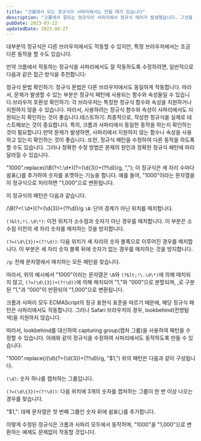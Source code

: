 ```yaml
---
title: "크롬에서 되는 정규식이 사파리에서는 안될 때가 있습니다"
description: "크롬에서 잘되는 정규식이 사파리에서 정규식 에러가 발생했습니다. 그것을 해결하였습니다."
pubDate: 2023-03-22
updatedDate: 2023-08-27
---
```


대부분의 정규식은 다른 브라우저에서도 작동할 수 있지만, 특정 브라우저에서는 조금 다른 동작을 할 수도 있습니다.

만약 크롬에서 작동하는 정규식을 사파리에서도 잘 작동하도록 수정하려면, 일반적으로 다음과 같은 접근 방식을 추천합니다:

정규식 문법 확인하기: 정규식 문법은 다른 브라우저에서도 동일하게 작동합니다. 따라서, 문제가 발생할 수 있는 부분은 정규식 패턴에 사용되는 함수와 속성들일 수 있습니다.브라우저 호환성 확인하기: 각 브라우저는 특정한 정규식 함수와 속성을 지원하거나 지원하지 않을 수 있습니다. 따라서, 사용하려는 정규식 함수와 속성이 사파리에서도 지원되는지 확인하는 것이 좋습니다.테스트하기: 최종적으로, 작성한 정규식을 실제로 테스트해보는 것이 중요합니다. 특히, 크롬과 사파리에서 동일한 동작을 하는지 확인하는 것이 필요합니다.만약 문제가 발생하면, 사파리에서 지원하지 않는 함수나 속성을 사용하고 있는지 확인하는 것이 좋습니다. 또한, 정규식 패턴을 수정하여 다른 동작을 하도록 할 수도 있습니다. 그러나 정확한 수정 방법은 문제의 원인과 정확한 정규식 패턴에 따라 달라질 수 있습니다.

 "1000".replace(/\B(?&lt;!\.\d\*)(?=(\d\{3})+(?!\d))/g, ",");
이 정규식은 세 자리 수마다 쉼표(,)를 추가하여 숫자를 포맷하는 기능을 합니다. 예를 들어, "1000"이라는 문자열을 이 정규식으로 처리하면 "1,000"으로 변환됩니다.

이 정규식의 패턴은 다음과 같습니다.

/\B(?&lt;!\.\d\*)(?=(\d\{3})+(?!\d))/g `\B`: 단어 경계가 아닌 위치를 매치합니다.

`(?&lt;!\.\d\*)`: 이전 위치가 소수점과 숫자가 아닌 경우를 매치합니다. 이 부분은 소수점 이전의 세 자리 숫자를 매치하는 것을 방지합니다.

`(?=(\d\{3})+(?!\d))`: 다음 위치가 세 자리의 숫자 블록으로 이루어진 경우를 매치합니다. 이 부분은 세 자리 숫자 블록 뒤에 숫자가 없는 경우를 매치하는 것을 방지합니다.

`/g`: 전체 문자열에서 매치하는 모든 패턴을 찾습니다.

따라서, 위의 예시에서 "1000"이라는 문자열은 `\B`와 `(?&lt;!\.\d\*)`에 의해 매치되지 않고, `(?=(\d\{3})+(?!\d))`에 의해 매치되어 "1,"와 "000"으로 분할되며, ,로 구분된 "1,"과 "000"이 반환되어 "1,000"으로 변환됩니다.

크롬과 사파리 모두 ECMAScript의 정규 표현식 표준을 따르기 때문에, 해당 정규식 패턴은 사파리에서도 작동합니다. 그러나 Safari 브라우저의 경우, lookbehind(전방탐색)을 지원하지 않습니다.

따라서, lookbehind를 대신하여 capturing group(캡처 그룹)을 사용하여 패턴을 수정할 수 있습니다. 아래와 같이 정규식을 수정하여 사파리에서도 동작하도록 만들 수 있습니다.

"1000".replace(/(\d)(?=(\d\{3})+(?!\d))/g, "$1,") 위의 패턴은 다음과 같이 구성됩니다.

`(\d)`: 숫자 하나를 캡처하는 그룹입니다.

`(?=(\d\{3})+(?!\d))`: 다음 위치에 3개의 숫자를 캡처하는 그룹이 한 번 이상 나오는 경우를 찾습니다.

"$1,": 대체 문자열은 첫 번째 그룹인 숫자 뒤에 쉼표(,)를 추가합니다.

이렇게 수정된 정규식은 크롬과 사파리 모두에서 동작하며, "1000"을 "1,000"으로 변환하는 예제도 문제없이 작동할 것입니다.
